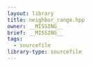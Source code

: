 ```yaml
---
layout: library
title: neighbor_range.hpp
owner: __MISSING__
brief: __MISSING__
tags:
  - sourcefile
library-type: sourcefile
---
```


```{index} neighbor_range.hpp
```
